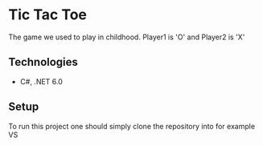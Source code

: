 # Tic Tac Toe
The game we used to play in childhood. Player1 is 'O' and Player2 is 'X'
## Technologies
- C#, .NET 6.0
## Setup
To run this project one should simply clone the repository into for example VS